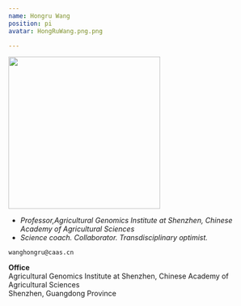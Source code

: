 ```yaml
---
name: Hongru Wang
position: pi
avatar: HongRuWang.png.png

---
```


<img width="300" src="{{site.baseurl}}/images/people/{{page.avatar}}" data-action="zoom">

- _Professor,Agricultural Genomics Institute at Shenzhen, Chinese Academy of Agricultural Sciences_<br>
- _Science coach. Collaborator. Transdisciplinary optimist._

<i class="fa fa-envelope-o"></i> `wanghongru@caas.cn`

**Office**<br>
Agricultural Genomics Institute at Shenzhen, Chinese Academy of Agricultural Sciences <br>
Shenzhen, Guangdong Province

